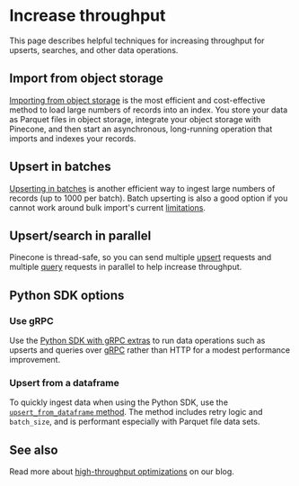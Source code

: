# Increase throughput

This page describes helpful techniques for increasing throughput for upserts, searches, and other data operations.

## Import from object storage

[Importing from object storage](/guides/index-data/import-data) is the most efficient and cost-effective method to load large numbers of records into an index. You store your data as Parquet files in object storage, integrate your object storage with Pinecone, and then start an asynchronous, long-running operation that imports and indexes your records.

## Upsert in batches

[Upserting in batches](/guides/index-data/upsert-data#upsert-in-batches) is another efficient way to ingest large numbers of records (up to 1000 per batch). Batch upserting is also a good option if you cannot work around bulk import's current [limitations](/guides/index-data/data-ingestion-overview#import-limitations).

## Upsert/search in parallel

Pinecone is thread-safe, so you can send multiple [upsert](/guides/index-data/upsert-data#upsert-in-parallel) requests and multiple [query](/guides/search/semantic-search#parallel-queries) requests in parallel to help increase throughput.

## Python SDK options

### Use gRPC

Use the [Python SDK with gRPC extras](/reference/python-sdk) to run data operations such as upserts and queries over [gRPC](https://grpc.io/) rather than HTTP for a modest performance improvement.

### Upsert from a dataframe

To quickly ingest data when using the Python SDK, use the [`upsert_from_dataframe` method](/reference/python-sdk#upsert-from-a-dataframe). The method includes retry logic and `batch_size`, and is performant especially with Parquet file data sets.

## See also

Read more about [high-throughput optimizations](https://www.pinecone.io/blog/working-at-scale/) on our blog.
